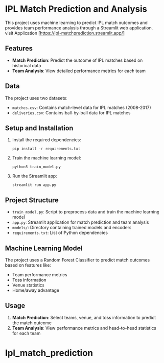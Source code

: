 # IPL Match Prediction and Analysis

This project uses machine learning to predict IPL match outcomes and provides team performance analysis through a Streamlit web application.
visit Application [https://ipl-matchprediction.streamlit.app/]

## Features

- **Match Prediction**: Predict the outcome of IPL matches based on historical data
- **Team Analysis**: View detailed performance metrics for each team

## Data

The project uses two datasets:
- `matches.csv`: Contains match-level data for IPL matches (2008-2017)
- `deliveries.csv`: Contains ball-by-ball data for IPL matches

## Setup and Installation

1. Install the required dependencies:
   ```
   pip install -r requirements.txt
   ```

2. Train the machine learning model:
   ```
   python3 train_model.py
   ```

3. Run the Streamlit app:
   ```
   streamlit run app.py
   ```

## Project Structure

- `train_model.py`: Script to preprocess data and train the machine learning model
- `app.py`: Streamlit application for match prediction and team analysis
- `models/`: Directory containing trained models and encoders
- `requirements.txt`: List of Python dependencies

## Machine Learning Model

The project uses a Random Forest Classifier to predict match outcomes based on features like:
- Team performance metrics
- Toss information
- Venue statistics
- Home/away advantage

## Usage

1. **Match Prediction**: Select teams, venue, and toss information to predict the match outcome
2. **Team Analysis**: View performance metrics and head-to-head statistics for each team
# Ipl_match_prediction
